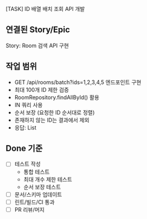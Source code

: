 [TASK] ID 배열 배치 조회 API 개발

## 연결된 Story/Epic
Story: Room 검색 API 구현

## 작업 범위
- GET /api/rooms/batch?ids=1,2,3,4,5 엔드포인트 구현
- 최대 100개 ID 제한 검증
- RoomRepository.findAllById() 활용
- IN 쿼리 사용
- 순서 보장 (요청한 ID 순서대로 정렬)
- 존재하지 않는 ID는 결과에서 제외
- 응답: List<RoomResponse>

## Done 기준
- [ ] 테스트 작성
  - 통합 테스트
  - 최대 개수 제한 테스트
  - 순서 보장 테스트
- [ ] 문서/스키마 업데이트
- [ ] 린트/빌드/CI 통과
- [ ] PR 리뷰/머지
